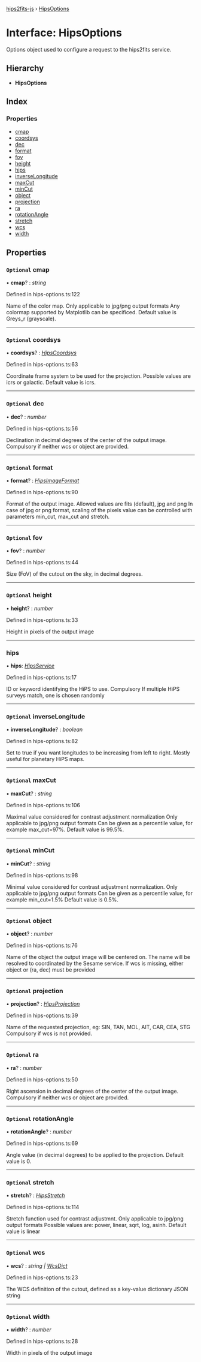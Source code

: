[hips2fits-js](https://github.com/lloydevans/hips2fits-js/tree/master/docs/api/md/README.md) › [HipsOptions](https://github.com/lloydevans/hips2fits-js/tree/master/docs/api/md/interfaces/hipsoptions.md)

# Interface: HipsOptions

Options object used to configure a request to the hips2fits service.

## Hierarchy

* **HipsOptions**

## Index

### Properties

* [cmap](https://github.com/lloydevans/hips2fits-js/tree/master/docs/api/md/interfaces/hipsoptions.md#optional-cmap)
* [coordsys](https://github.com/lloydevans/hips2fits-js/tree/master/docs/api/md/interfaces/hipsoptions.md#optional-coordsys)
* [dec](https://github.com/lloydevans/hips2fits-js/tree/master/docs/api/md/interfaces/hipsoptions.md#optional-dec)
* [format](https://github.com/lloydevans/hips2fits-js/tree/master/docs/api/md/interfaces/hipsoptions.md#optional-format)
* [fov](https://github.com/lloydevans/hips2fits-js/tree/master/docs/api/md/interfaces/hipsoptions.md#optional-fov)
* [height](https://github.com/lloydevans/hips2fits-js/tree/master/docs/api/md/interfaces/hipsoptions.md#optional-height)
* [hips](https://github.com/lloydevans/hips2fits-js/tree/master/docs/api/md/interfaces/hipsoptions.md#hips)
* [inverseLongitude](https://github.com/lloydevans/hips2fits-js/tree/master/docs/api/md/interfaces/hipsoptions.md#optional-inverselongitude)
* [maxCut](https://github.com/lloydevans/hips2fits-js/tree/master/docs/api/md/interfaces/hipsoptions.md#optional-maxcut)
* [minCut](https://github.com/lloydevans/hips2fits-js/tree/master/docs/api/md/interfaces/hipsoptions.md#optional-mincut)
* [object](https://github.com/lloydevans/hips2fits-js/tree/master/docs/api/md/interfaces/hipsoptions.md#optional-object)
* [projection](https://github.com/lloydevans/hips2fits-js/tree/master/docs/api/md/interfaces/hipsoptions.md#optional-projection)
* [ra](https://github.com/lloydevans/hips2fits-js/tree/master/docs/api/md/interfaces/hipsoptions.md#optional-ra)
* [rotationAngle](https://github.com/lloydevans/hips2fits-js/tree/master/docs/api/md/interfaces/hipsoptions.md#optional-rotationangle)
* [stretch](https://github.com/lloydevans/hips2fits-js/tree/master/docs/api/md/interfaces/hipsoptions.md#optional-stretch)
* [wcs](https://github.com/lloydevans/hips2fits-js/tree/master/docs/api/md/interfaces/hipsoptions.md#optional-wcs)
* [width](https://github.com/lloydevans/hips2fits-js/tree/master/docs/api/md/interfaces/hipsoptions.md#optional-width)

## Properties

### `Optional` cmap

• **cmap**? : *string*

Defined in hips-options.ts:122

Name of the color map.
Only applicable to jpg/png output formats Any colormap supported by
Matplotlib can be specificed.
Default value is Greys_r (grayscale).

___

### `Optional` coordsys

• **coordsys**? : *[HipsCoordsys](https://github.com/lloydevans/hips2fits-js/tree/master/docs/api/md/enums/hipscoordsys.md)*

Defined in hips-options.ts:63

Coordinate frame system to be used for the projection.
Possible values are icrs or galactic.
Default value is icrs.

___

### `Optional` dec

• **dec**? : *number*

Defined in hips-options.ts:56

Declination in decimal degrees of the center of the output image.
Compulsory if neither wcs or object are provided.

___

### `Optional` format

• **format**? : *[HipsImageFormat](https://github.com/lloydevans/hips2fits-js/tree/master/docs/api/md/enums/hipsimageformat.md)*

Defined in hips-options.ts:90

Format of the output image.
Allowed values are fits (default), jpg and png In case of jpg or png
format, scaling of the pixels value can be controlled with parameters
min_cut, max_cut and stretch.

___

### `Optional` fov

• **fov**? : *number*

Defined in hips-options.ts:44

Size (FoV) of the cutout on the sky, in decimal degrees.

___

### `Optional` height

• **height**? : *number*

Defined in hips-options.ts:33

Height in pixels of the output image

___

###  hips

• **hips**: *[HipsService](https://github.com/lloydevans/hips2fits-js/tree/master/docs/api/md/enums/hipsservice.md)*

Defined in hips-options.ts:17

ID or keyword identifying the HiPS to use. Compulsory If multiple HiPS
surveys match, one is chosen randomly

___

### `Optional` inverseLongitude

• **inverseLongitude**? : *boolean*

Defined in hips-options.ts:82

Set to true if you want longitudes to be increasing from left to right.
Mostly useful for planetary HiPS maps.

___

### `Optional` maxCut

• **maxCut**? : *string*

Defined in hips-options.ts:106

Maximal value considered for contrast adjustment normalization
Only applicable to jpg/png output formats Can be given as a percentile
value, for example max_cut=97%.
Default value is 99.5%.

___

### `Optional` minCut

• **minCut**? : *string*

Defined in hips-options.ts:98

Minimal value considered for contrast adjustment normalization.
Only applicable to jpg/png output formats Can be given as a percentile
value, for example min_cut=1.5%
Default value is 0.5%.

___

### `Optional` object

• **object**? : *number*

Defined in hips-options.ts:76

Name of the object the output image will be centered on.
The name will be resolved to coordinated by the Sesame service.
If wcs is missing, either object or (ra, dec) must be provided

___

### `Optional` projection

• **projection**? : *[HipsProjection](https://github.com/lloydevans/hips2fits-js/tree/master/docs/api/md/enums/hipsprojection.md)*

Defined in hips-options.ts:39

Name of the requested projection, eg: SIN, TAN, MOL, AIT, CAR, CEA, STG
Compulsory if wcs is not provided.

___

### `Optional` ra

• **ra**? : *number*

Defined in hips-options.ts:50

Right ascension in decimal degrees of the center of the output image.
Compulsory if neither wcs or object are provided.

___

### `Optional` rotationAngle

• **rotationAngle**? : *number*

Defined in hips-options.ts:69

Angle value (in decimal degrees) to be applied to the projection.
Default value is 0.

___

### `Optional` stretch

• **stretch**? : *[HipsStretch](https://github.com/lloydevans/hips2fits-js/tree/master/docs/api/md/enums/hipsstretch.md)*

Defined in hips-options.ts:114

Stretch function used for contrast adjustmnt.
Only applicable to jpg/png output formats Possible values are: power,
linear, sqrt, log, asinh.
Default value is linear

___

### `Optional` wcs

• **wcs**? : *string | [WcsDict](https://github.com/lloydevans/hips2fits-js/tree/master/docs/api/md/interfaces/wcsdict.md)*

Defined in hips-options.ts:23

The WCS definition of the cutout, defined as a key-value dictionary
JSON string

___

### `Optional` width

• **width**? : *number*

Defined in hips-options.ts:28

Width in pixels of the output image
